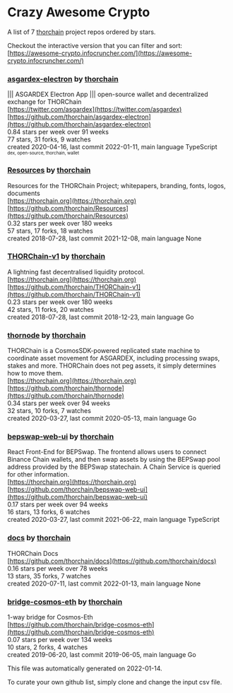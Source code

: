 # Crazy Awesome Crypto
A list of 7 [thorchain](https://github.com/thorchain) project repos ordered by stars.  

Checkout the interactive version that you can filter and sort: 
[https://awesome-crypto.infocruncher.com/](https://awesome-crypto.infocruncher.com/)  


### [asgardex-electron](https://github.com/thorchain/asgardex-electron) by [thorchain](https://github.com/thorchain)  
||| ASGARDEX Electron App ||| open-source wallet and decentralized exchange for THORChain  
[https://twitter.com/asgardex](https://twitter.com/asgardex)  
[https://github.com/thorchain/asgardex-electron](https://github.com/thorchain/asgardex-electron)  
0.84 stars per week over 91 weeks  
77 stars, 31 forks, 9 watches  
created 2020-04-16, last commit 2022-01-11, main language TypeScript  
<sub><sup>dex, open-source, thorchain, wallet</sup></sub>


### [Resources](https://github.com/thorchain/Resources) by [thorchain](https://github.com/thorchain)  
Resources for the THORChain Project; whitepapers, branding, fonts, logos, documents  
[https://thorchain.org](https://thorchain.org)  
[https://github.com/thorchain/Resources](https://github.com/thorchain/Resources)  
0.32 stars per week over 180 weeks  
57 stars, 17 forks, 18 watches  
created 2018-07-28, last commit 2021-12-08, main language None  


### [THORChain-v1](https://github.com/thorchain/THORChain-v1) by [thorchain](https://github.com/thorchain)  
A lightning fast decentralised liquidity protocol.  
[https://thorchain.org](https://thorchain.org)  
[https://github.com/thorchain/THORChain-v1](https://github.com/thorchain/THORChain-v1)  
0.23 stars per week over 180 weeks  
42 stars, 11 forks, 20 watches  
created 2018-07-28, last commit 2018-12-23, main language Go  


### [thornode](https://github.com/thorchain/thornode) by [thorchain](https://github.com/thorchain)  
THORChain is a CosmosSDK-powered replicated state machine to coordinate asset movement for ASGARDEX, including processing swaps, stakes and more. THORChain does not peg assets, it simply determines how to move them.  
[https://thorchain.org](https://thorchain.org)  
[https://github.com/thorchain/thornode](https://github.com/thorchain/thornode)  
0.34 stars per week over 94 weeks  
32 stars, 10 forks, 7 watches  
created 2020-03-27, last commit 2020-05-13, main language Go  


### [bepswap-web-ui](https://github.com/thorchain/bepswap-web-ui) by [thorchain](https://github.com/thorchain)  
React Front-End for BEPSwap. The frontend allows users to connect Binance Chain wallets, and then swap assets by using the BEPSwap pool address provided by the BEPSwap statechain. A Chain Service is queried for other information.  
[https://thorchain.org](https://thorchain.org)  
[https://github.com/thorchain/bepswap-web-ui](https://github.com/thorchain/bepswap-web-ui)  
0.17 stars per week over 94 weeks  
16 stars, 13 forks, 6 watches  
created 2020-03-27, last commit 2021-06-22, main language TypeScript  


### [docs](https://github.com/thorchain/docs) by [thorchain](https://github.com/thorchain)  
THORChain Docs  
[https://github.com/thorchain/docs](https://github.com/thorchain/docs)  
0.16 stars per week over 78 weeks  
13 stars, 35 forks, 7 watches  
created 2020-07-11, last commit 2022-01-13, main language None  


### [bridge-cosmos-eth](https://github.com/thorchain/bridge-cosmos-eth) by [thorchain](https://github.com/thorchain)  
1-way bridge for Cosmos-Eth  
[https://github.com/thorchain/bridge-cosmos-eth](https://github.com/thorchain/bridge-cosmos-eth)  
0.07 stars per week over 134 weeks  
10 stars, 2 forks, 4 watches  
created 2019-06-20, last commit 2019-06-05, main language Go  


This file was automatically generated on 2022-01-14.  

To curate your own github list, simply clone and change the input csv file.  